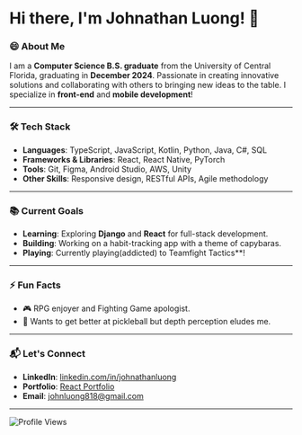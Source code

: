 # Hi there, I'm Johnathan Luong! 👋

### 😄 About Me
I am a **Computer Science B.S. graduate** from the University of Central Florida, graduating in **December 2024**. Passionate in creating innovative solutions and collaborating with others to bringing new ideas to the table. I specialize in **front-end** and **mobile development**!

---

### 🛠️ Tech Stack
- **Languages**: TypeScript, JavaScript, Kotlin, Python, Java, C#, SQL
- **Frameworks & Libraries**: React, React Native, PyTorch
- **Tools**: Git, Figma, Android Studio, AWS, Unity
- **Other Skills**: Responsive design, RESTful APIs, Agile methodology

---

### 📚 Current Goals
- **Learning**: Exploring **Django** and **React** for full-stack development.
- **Building**: Working on a habit-tracking app with a theme of capybaras.
- **Playing**: Currently playing(addicted) to Teamfight Tactics**! 


---

### ⚡ Fun Facts
- 🎮 RPG enjoyer and Fighting Game apologist.
- 🏓 Wants to get better at pickleball but depth perception eludes me.

---

### 📬 Let's Connect
- **LinkedIn**: [linkedin.com/in/johnathanluong](#)
- **Portfolio**: [React Portfolio](https://johnathanluong.github.io/react-portfolio/)
- **Email**: johnluong818@gmail.com
---

![Profile Views](https://komarev.com/ghpvc/?username=johnathanluong&color=blue)


